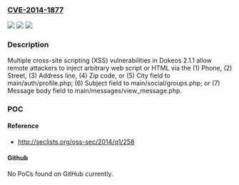 ### [CVE-2014-1877](https://cve.mitre.org/cgi-bin/cvename.cgi?name=CVE-2014-1877)
![](https://img.shields.io/static/v1?label=Product&message=n%2Fa&color=blue)
![](https://img.shields.io/static/v1?label=Version&message=n%2Fa&color=blue)
![](https://img.shields.io/static/v1?label=Vulnerability&message=n%2Fa&color=brighgreen)

### Description

Multiple cross-site scripting (XSS) vulnerabilities in Dokeos 2.1.1 allow remote attackers to inject arbitrary web script or HTML via the (1) Phone, (2) Street, (3) Address line, (4) Zip code, or (5) City field to main/auth/profile.php; (6) Subject field to main/social/groups.php; or (7) Message body field to main/messages/view_message.php.

### POC

#### Reference
- http://seclists.org/oss-sec/2014/q1/258

#### Github
No PoCs found on GitHub currently.

